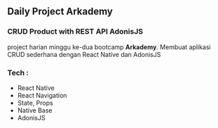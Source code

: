 ## Daily Project Arkademy

### CRUD Product with REST API AdonisJS

project harian minggu ke-dua bootcamp **Arkademy**. Membuat aplikasi CRUD sederhana dengan React Native dan AdonisJS

### Tech :

- React Native
- React Navigation
- State, Props
- Native Base
- AdonisJS
